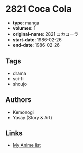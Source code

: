 # 2821 Coca Cola

-   **type**: manga
-   **volumes**: 1
-   **original-name**: 2821 コカコーラ
-   **start-date**: 1986-02-26
-   **end-date**: 1986-02-26

## Tags

-   drama
-   sci-fi
-   shoujo

## Authors

-   Kemonogi
-   Yasay (Story & Art)

## Links

-   [My Anime list](https://myanimelist.net/manga/108009/2821_Coca_Cola)
